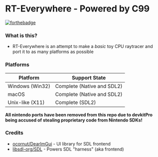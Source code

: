 # RT-Everywhere - Powered by C99

[![forthebadge](https://forthebadge.com/images/badges/made-with-c.svg)](https://forthebadge.com)

### What is this?
* RT-Everywhere is an attempt to make a *basic* toy CPU raytracer and port it to as many platforms as possible

### Platforms
| Platform        | Support State                 |
|-----------------|-------------------------------|
| Windows (Win32) | Complete (Native and SDL2)    |
| macOS           | Complete (Native and SDL2)    |
| Unix-like (X11) | Complete (SDL2)               |

**All nintendo ports have been removed from this repo due to devkitPro being accused of stealing proprietary code from Nintendo SDKs!**

### Credits

* [ocornut/DearImGui](https://github.com/ocornut/imgui) - UI library for SDL frontend
* [libsdl-org/SDL](https://github.com/libsdl-org/SDL) - Powers SDL "harness" (aka frontend)